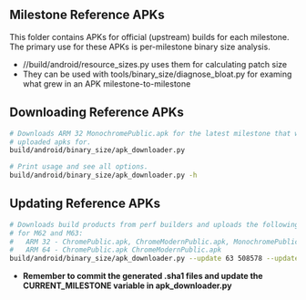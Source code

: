 ## Milestone Reference APKs

This folder contains APKs for official (upstream) builds for each milestone.
The primary use for these APKs is per-milestone binary size analysis.
  * //build/android/resource_sizes.py uses them for calculating patch size
  * They can be used with tools/binary_size/diagnose_bloat.py for examing
    what grew in an APK milestone-to-milestone

## Downloading Reference APKs

```bash
# Downloads ARM 32 MonochromePublic.apk for the latest milestone that we've
# uploaded apks for.
build/android/binary_size/apk_downloader.py

# Print usage and see all options.
build/android/binary_size/apk_downloader.py -h
```

## Updating Reference APKs
```bash
# Downloads build products from perf builders and uploads the following APKs
# for M62 and M63:
#   ARM 32 - ChromePublic.apk, ChromeModernPublic.apk, MonochromePublic.apk
#   ARM 64 - ChromePublic.apk ChromeModernPublic.apk
build/android/binary_size/apk_downloader.py --update 63 508578 --update 62 499187
```

  * **Remember to commit the generated .sha1 files and update the
    CURRENT_MILESTONE variable in apk_downloader.py**
